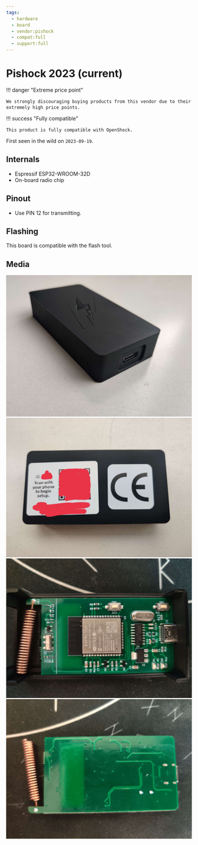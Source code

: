 ```yaml
---
tags:
  - hardware
  - board
  - vendor:pishock
  - compat:full
  - support:full
---
```


# Pishock 2023 (current)

!!! danger "Extreme price point"

    We strongly discouraging buying products from this vendor due to their extremely high price points. 

!!! success "Fully compatible"

    This product is fully compatible with OpenShock.

First seen in the wild on `2023-09-19`.

## Internals
- Espressif ESP32-WROOM-32D
- On-board radio chip

## Pinout
- Use PIN 12 for transmitting.

## Flashing

This board is compatible with the flash tool.

## Media

![Pishock Custom PCB v1 - Case](../../../static/pishock-custom-v1/case.jpg)
![Pishock Custom PCB v1 - Case back](../../../static/pishock-custom-v1/case-back.jpg)
![Pishock Custom PCB v1 - PCB Front](../../../static/pishock-custom-v1/pcb-front.jpg)
![Pishock Custom PCB v1 - PCB Back](../../../static/pishock-custom-v1/pcb-back.jpg)
